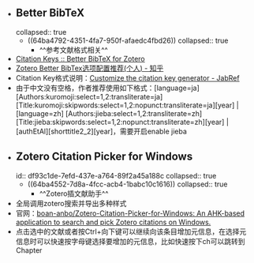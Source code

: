 - ## Better BibTeX
  collapsed:: true
	- ((64ba4792-4351-4fa7-950f-afaedc4fbd26))
	  collapsed:: true
		- ^^参考文献格式相关^^
- [Citation Keys :: Better BibTeX for Zotero](https://retorque.re/zotero-better-bibtex/citing/)
- [Zotero Better BibTex选项配置推荐(个人) - 知乎](https://zhuanlan.zhihu.com/p/458340252)
- Citation Key格式说明：[Customize the citation key generator - JabRef](https://docs.jabref.org/setup/citationkeypatterns#default-citation-key-pattern)
- 由于中文没有空格，作者推荐使用如下格式：[language=ja] [Authors:kuromoji:select=1,2:transliterate=ja][Title:kuromoji:skipwords:select=1,2:nopunct:transliterate=ja][year] | [language=zh] [Authors:jieba:select=1,2:transliterate=zh][Title:jieba:skipwords:select=1,2:nopunct:transliterate=zh][year] | [authEtAl][shorttitle2_2][year]，需要开启enable jieba
- ## Zotero Citation Picker for Windows
  id:: df93c1de-7efd-437e-a764-89f2a45a188c
  collapsed:: true
	- ((64ba4552-7d8a-4fcc-acb4-1babc10c1616))
	  collapsed:: true
		- ^^Zotero插文献助手^^
- 全局调用zotero搜索并导出多种样式
- 官网：[boan-anbo/Zotero-Citation-Picker-for-Windows: An AHK-based application to search and pick Zotero citations on Windows.](https://github.com/boan-anbo/Zotero-Citation-Picker-for-Windows)
- 点击选中的文献或者按Ctrl+向下键可以继续向该条目增加元信息，在选择元信息时可以快速按字母键选择要增加的元信息，比如快速按下ch可以跳转到Chapter